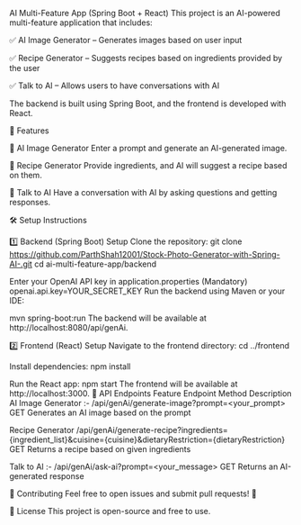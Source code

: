 AI Multi-Feature App (Spring Boot + React)
This project is an AI-powered multi-feature application that includes:

✅ AI Image Generator – Generates images based on user input

✅ Recipe Generator – Suggests recipes based on ingredients provided by the user

✅ Talk to AI – Allows users to have conversations with AI

The backend is built using Spring Boot, and the frontend is developed with React.

🚀 Features

🔹 AI Image Generator
Enter a prompt and generate an AI-generated image.

🔹 Recipe Generator
Provide ingredients, and AI will suggest a recipe based on them.

🔹 Talk to AI
Have a conversation with AI by asking questions and getting responses.

🛠️ Setup Instructions

1️⃣ Backend (Spring Boot) Setup
Clone the repository:
git clone https://github.com/ParthShah12001/Stock-Photo-Generator-with-Spring-AI-.git
cd ai-multi-feature-app/backend

Enter your OpenAI API key in application.properties (Mandatory)
openai.api.key=YOUR_SECRET_KEY
Run the backend using Maven or your IDE:

mvn spring-boot:run
The backend will be available at http://localhost:8080/api/genAi.

2️⃣ Frontend (React) Setup
Navigate to the frontend directory:
cd ../frontend

Install dependencies:
npm install

Run the React app:
npm start
The frontend will be available at http://localhost:3000.
📌 API Endpoints
Feature	Endpoint	Method	Description
AI Image Generator :-	/api/genAi/generate-image?prompt=<your_prompt>	GET	Generates an AI image based on the prompt

Recipe Generator	/api/genAi/generate-recipe?ingredients={ingredient_list}&cuisine={cuisine}&dietaryRestriction={dietaryRestriction}	GET	Returns a recipe based on given ingredients

Talk to AI :-	/api/genAi/ask-ai?prompt=<your_message>	GET	Returns an AI-generated response

🤝 Contributing
Feel free to open issues and submit pull requests! 🚀

📄 License
This project is open-source and free to use.

